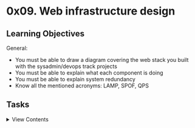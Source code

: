 # 0x09. Web infrastructure design

## Learning Objectives

General:

- You must be able to draw a diagram covering the web stack you built with the sysadmin/devops track projects
- You must be able to explain what each component is doing
- You must be able to explain system redundancy
- Know all the mentioned acronyms: LAMP, SPOF, QPS

## Tasks

<details>
<summary>View Contents</summary>

### [0. Simple web stack](./0-simple_web_stack)

- A lot of websites are powered by simple web infrastructure, a lot of time it is composed of a single server with a LAMP stack. On a whiteboard, design a one server web infrastructure that hosts the website that is reachable via www.foobar.com. Start your explanation by having a user wanting to access your website.

Requirements:

- You must use:
  - 1 server
  - 1 web server (Nginx)
  - 1 application server
  - 1 application files (your code base)
  - 1 database (MySQL)
  - 1 domain name foobar.com configured with a www record that points to your server IP 8.8.8.8
- You must be able to explain some specifics about this infrastructure:
  - What is a server
  - What is the role of the domain name
  - What type of DNS record www is in www.foobar.com
  - What is the role of the web server
  - What is the role of the application server
  - What is the role of the database
  - What is the server using to communicate with the computer of the user requesting the website
- You must be able to explain what the issues are with this infrastructure:
  - SPOF
  - Downtime when maintenance needed (like deploying new code web server needs to be restarted)
  - Cannot scale if too much incoming traffic

<p align="center">
  <img src="https://user-images.githubusercontent.com/104295046/207531360-90ca6b75-0ea8-4c19-a5e8-8b592a90ee02.jpg">
</p>

### [1. Distributed web infrastructure](./1-distributed_web_infrastructure)

- On a whiteboard, design a three server web infrastructure that hosts the website www.foobar.com.

Requirements:

- You must add:
  - 2 servers
  - 1 web server (Nginx)
  - 1 application server
  - 1 load-balancer (HAproxy)
  - 1 set of application files (your code base)
  - 1 database (MySQL)
- You must be able to explain some specifics about this infrastructure:
  - For every additional element, why you are adding it
  - What distribution algorithm your load balancer is configured with and how it works
  - Is your load-balancer enabling an Active-Active or Active-Passive setup, explain the difference between both
  - How a database Primary-Replica (Master-Slave) cluster works
  - What is the difference between the Primary node and the Replica node in regard to the application
- You must be able to explain what the issues are with this infrastructure:
  - Where are SPOF
  - Security issues (no firewall, no HTTPS)
  - No monitoring

<p align="center">
  <img src="https://user-images.githubusercontent.com/104295046/207532804-b8645925-3890-4e84-8f42-f2bc16b7e4d9.jpg">
</p>

### [2. Secured and monitored web infrastructure](./2-secured_and_monitored_web_infrastructure)

- On a whiteboard, design a three server web infrastructure that hosts the website www.foobar.com, it must be secured, serve encrypted traffic, and be monitored.

Requirements:

- You must add:
  - 3 firewalls
  - 1 SSL certificate to serve www.foobar.com over HTTPS
  - 3 monitoring clients (data collector for Sumologic or other monitoring services)
- You must be able to explain some specifics about this infrastructure:
  - For every additional element, why you are adding it
  - What are firewalls for
  - Why is the traffic served over HTTPS
  - What monitoring is used for
  - How the monitoring tool is collecting data
  - Explain what to do if you want to monitor your web server QPS
- You must be able to explain what the issues are with this infrastructure:
  - Why terminating SSL at the load balancer level is an issue
  - Why having only one MySQL server capable of accepting writes is an issue
  - Why having servers with all the same components (database, web server and application server) might be a problem

<p align="center">
  <img src="https://user-images.githubusercontent.com/104295046/207624239-6b6d4a90-229b-40a5-a81b-8503fc3df0bc.jpg">
</p>

### [3-scale_up](./3-scale_up)

- Readme

- Application server vs web server
Requirements:

- You must add:
- 1 server
- 1 load-balancer (HAproxy) configured as cluster with the other one
Split components (web server, application server, database) with their own server
- You must be able to explain some specifics about this infrastructure:
- For every additional element, why you are adding it
- Please, remember that everything must be written in English to further your technical ability in a variety of settings.

<p align="center">
  <img src="https://user-images.githubusercontent.com/104295046/207627264-57009c82-dc7b-4507-b6f1-ddd26088303f.png">
</p>

